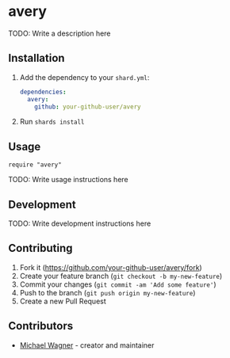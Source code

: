 # avery

TODO: Write a description here

## Installation

1. Add the dependency to your `shard.yml`:

   ```yaml
   dependencies:
     avery:
       github: your-github-user/avery
   ```

2. Run `shards install`

## Usage

```crystal
require "avery"
```

TODO: Write usage instructions here

## Development

TODO: Write development instructions here

## Contributing

1. Fork it (<https://github.com/your-github-user/avery/fork>)
2. Create your feature branch (`git checkout -b my-new-feature`)
3. Commit your changes (`git commit -am 'Add some feature'`)
4. Push to the branch (`git push origin my-new-feature`)
5. Create a new Pull Request

## Contributors

- [Michael Wagner](https://github.com/your-github-user) - creator and maintainer
